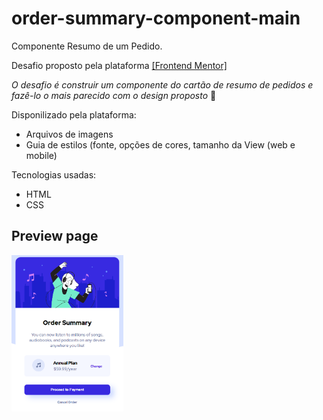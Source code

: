 # order-summary-component-main

Componente Resumo de um Pedido.

Desafio proposto pela plataforma <a href="https://www.frontendmentor.io/">[Frontend Mentor]</a><br>
  
  <i>O desafio é construir um componente do cartão de resumo de pedidos e fazê-lo o mais parecido com o design proposto</i> :hammer:
  
  Disponilizado pela plataforma:
  * Arquivos de imagens
  * Guia de estilos (fonte, opções de cores, tamanho da View (web e mobile)
 
Tecnologias usadas:

* HTML
* CSS

## Preview page
<img src="images/preview-page.PNG" height=" 250px"></img> 
